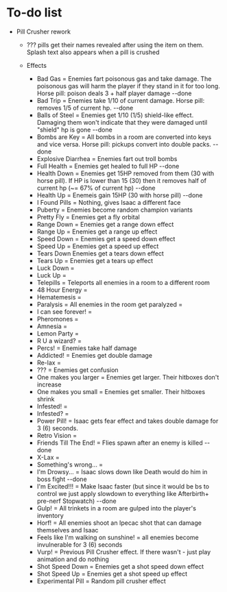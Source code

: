 # To-do list
- Pill Crusher rework
  - ??? pills get their names revealed after using the item on them. Splash text also appears when a pill is crushed

  - Effects
    - Bad Gas = Enemies fart poisonous gas and take damage. The poisonous gas will harm the player if they stand in it for too long. Horse pill: poison deals 3 + half player damage --done
    - Bad Trip = Enemies take 1/10 of current damage. Horse pill: removes 1/5 of current hp. --done
    - Balls of Steel = Enemies get 1/10 (1/5) shield-like effect. Damaging them won't indicate that they were damaged until "shield" hp is gone --done
    - Bombs are Key = All bombs in a room are converted into keys and vice versa. Horse pill: pickups convert into double packs. --done
    - Explosive Diarrhea = Enemies fart out troll bombs
    - Full Health = Enemies get healed to full HP --done
    - Health Down = Enemies get 15HP removed from them (30 with horse pill). If HP is lower than 15 (30) then it removes half of current hp (~= 67% of current hp) --done
    - Health Up = Enemeis gain 15HP (30 with horse pill) --done
    - I Found Pills = Nothing, gives Isaac a different face
    - Puberty = Enemies become random champion variants
    - Pretty Fly = Enemies get a fly orbital
    - Range Down = Enemies get a range down effect
    - Range Up = Enemies get a range up effect
    - Speed Down = Enemies get a speed down effect
    - Speed Up = Enemies get a speed up effect
    - Tears Down Enemies get a tears down effect
    - Tears Up = Enemies get a tears up effect
    - Luck Down =
    - Luck Up =
    - Telepills = Teleports all enemies in a room to a different room
    - 48 Hour Energy =
    - Hematemesis =
    - Paralysis = All enemies in the room get paralyzed =
    - I can see forever! =
    - Pheromones =
    - Amnesia =
    - Lemon Party =
    - R U a wizard? =
    - Percs! = Enemies take half damage 
    - Addicted! = Enemies get double damage
    - Re-lax =
    - ??? = Enemies get confusion
    - One makes you larger = Enemies get larger. Their hitboxes don't increase
    - One makes you small = Enemies get smaller. Their hitboxes shrink
    - Infested! =
    - Infested? =
    - Power Pill! = Isaac gets fear effect and takes double damage for 3 (6) seconds.
    - Retro Vision =
    - Friends Till The End! = Flies spawn after an enemy is killed --done
    - X-Lax =
    - Something's wrong... = 
    - I'm Drowsy... = Isaac slows down like Death would do him in boss fight --done
    - I'm Excited!!! = Make Isaac faster (but since it would be bs to control we just apply slowdown to everything like Afterbirth+ pre-nerf Stopwatch) --done
    - Gulp! = All trinkets in a room are gulped into the player's inventory 
    - Horf! = All enemies shoot an Ipecac shot that can damage themselves and Isaac 
    - Feels like I'm walking on sunshine! = all enemies become invulnerable for 3 (6) seconds
    - Vurp! = Previous Pill Crusher effect. If there wasn't - just play animation and do nothing
    - Shot Speed Down = Enemies get a shot speed down effect
    - Shot Speed Up = Enemies get a shot speed up effect
    - Experimental Pill = Random pill crusher effect
    
